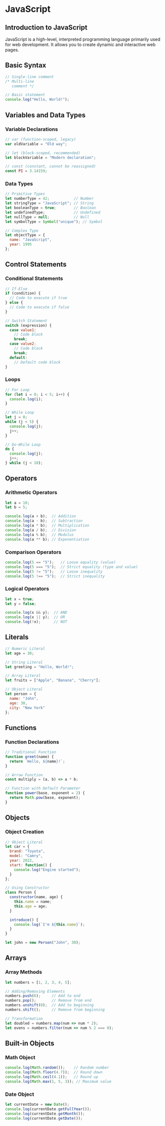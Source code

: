 # JavaScript 

## Introduction to JavaScript
JavaScript is a high-level, interpreted programming language primarily used for web development. It allows you to create dynamic and interactive web pages.

## Basic Syntax
```javascript
// Single-line comment
/* Multi-line
   comment */

// Basic statement
console.log("Hello, World!");
```

## Variables and Data Types

### Variable Declarations
```javascript
// var (function-scoped, legacy)
var oldVariable = "Old way";

// let (block-scoped, recommended)
let blockVariable = "Modern declaration";

// const (constant, cannot be reassigned)
const PI = 3.14159;
```

### Data Types
```javascript
// Primitive Types
let numberType = 42;           // Number
let stringType = "JavaScript"; // String
let booleanType = true;        // Boolean
let undefinedType;             // Undefined
let nullType = null;           // Null
let symbolType = Symbol("unique"); // Symbol

// Complex Type
let objectType = { 
  name: "JavaScript", 
  year: 1995 
};
```

## Control Statements

### Conditional Statements
```javascript
// If-Else
if (condition) {
  // Code to execute if true
} else {
  // Code to execute if false
}

// Switch Statement
switch (expression) {
  case value1:
    // Code block
    break;
  case value2:
    // Code block
    break;
  default:
    // Default code block
}
```

### Loops
```javascript
// For Loop
for (let i = 0; i < 5; i++) {
  console.log(i);
}

// While Loop
let j = 0;
while (j < 5) {
  console.log(j);
  j++;
}

// Do-While Loop
do {
  console.log(j);
  j++;
} while (j < 10);
```

## Operators

### Arithmetic Operators
```javascript
let a = 10;
let b = 5;

console.log(a + b);  // Addition
console.log(a - b);  // Subtraction
console.log(a * b);  // Multiplication
console.log(a / b);  // Division
console.log(a % b);  // Modulus
console.log(a ** b); // Exponentiation
```

### Comparison Operators
```javascript
console.log(5 == "5");   // Loose equality (value)
console.log(5 === "5");  // Strict equality (type and value)
console.log(5 != "5");   // Loose inequality
console.log(5 !== "5");  // Strict inequality
```

### Logical Operators
```javascript
let x = true;
let y = false;

console.log(x && y);  // AND
console.log(x || y);  // OR
console.log(!x);      // NOT
```

## Literals
```javascript
// Numeric Literal
let age = 30;

// String Literal
let greeting = "Hello, World!";

// Array Literal
let fruits = ["Apple", "Banana", "Cherry"];

// Object Literal
let person = {
  name: "John",
  age: 30,
  city: "New York"
};
```

## Functions

### Function Declarations
```javascript
// Traditional Function
function greet(name) {
  return `Hello, ${name}!`;
}

// Arrow Function
const multiply = (a, b) => a * b;

// Function with Default Parameter
function power(base, exponent = 2) {
  return Math.pow(base, exponent);
}
```

## Objects

### Object Creation
```javascript
// Object Literal
let car = {
  brand: "Toyota",
  model: "Camry",
  year: 2022,
  start: function() {
    console.log("Engine started");
  }
};

// Using Constructor
class Person {
  constructor(name, age) {
    this.name = name;
    this.age = age;
  }

  introduce() {
    console.log(`I'm ${this.name}`);
  }
}

let john = new Person("John", 30);
```

## Arrays

### Array Methods
```javascript
let numbers = [1, 2, 3, 4, 5];

// Adding/Removing Elements
numbers.push(6);     // Add to end
numbers.pop();       // Remove from end
numbers.unshift(0);  // Add to beginning
numbers.shift();     // Remove from beginning

// Transformation
let doubled = numbers.map(num => num * 2);
let evens = numbers.filter(num => num % 2 === 0);
```

## Built-in Objects

### Math Object
```javascript
console.log(Math.random());    // Random number
console.log(Math.floor(4.7));  // Round down
console.log(Math.ceil(4.1));   // Round up
console.log(Math.max(1, 5, 3)); // Maximum value
```

### Date Object
```javascript
let currentDate = new Date();
console.log(currentDate.getFullYear());
console.log(currentDate.getMonth());
console.log(currentDate.getDate());
```
